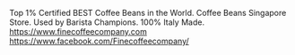 Top 1% Certified BEST Coffee Beans in the World. Coffee Beans Singapore Store. Used by Barista Champions. 100% Italy Made. 
https://www.finecoffeecompany.com
https://www.facebook.com/Finecoffeecompany/
